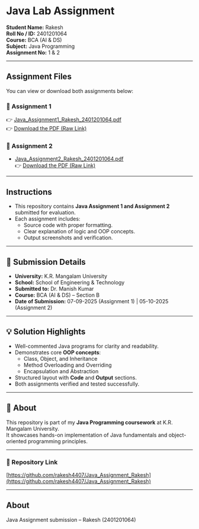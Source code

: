 # Java Lab Assignment 

**Student Name:** Rakesh  
**Roll No / ID:** 2401201064  
**Course:** BCA (AI & DS)  
**Subject:** Java Programming  
**Assignment No:** 1 & 2

---

##  Assignment Files

You can view or download both assignments below:

### 🔹 Assignment 1
👉 [Java_Assignment1_Rakesh_2401201064.pdf](./Java_Assignment1_Rakesh_2401201064.pdf)  
👉 [Download the PDF (Raw Link)](https://github.com/rakesh4407/Java_Assignment_Rakesh/raw/main/Java_Assignment1_Rakesh_2401201064.pdf)

### 🔹 Assignment 2
-  [Java_Assignment2_Rakesh_2401201064.pdf](./RAKESH_241201064_JAVA_LAB_2.pdf)  
👉 [Download the PDF (Raw Link)](https://github.com/rakesh4407/Java_Assignment_Rakesh/raw/main/RAKESH_241201064_JAVA_LAB_2.pdf)

---

##  Instructions
- This repository contains **Java Assignment 1 and Assignment 2** submitted for evaluation.  
- Each assignment includes:
  - Source code with proper formatting.  
  - Clear explanation of logic and OOP concepts.  
  - Output screenshots and verification.  

---

## 🧾 Submission Details
- **University:** K.R. Mangalam University  
- **School:** School of Engineering & Technology  
- **Submitted to:** Dr. Manish Kumar  
- **Course:** BCA (AI & DS) – Section B  
- **Date of Submission:** 07-09-2025 (Assignment 1) | 05-10-2025 (Assignment 2)

---

## 💡 Solution Highlights
- Well-commented Java programs for clarity and readability.  
- Demonstrates core **OOP concepts**:
  - Class, Object, and Inheritance  
  - Method Overloading and Overriding  
  - Encapsulation and Abstraction  
- Structured layout with **Code** and **Output** sections.  
- Both assignments verified and tested successfully.

---

## 🧠 About
This repository is part of my **Java Programming coursework** at K.R. Mangalam University.  
It showcases hands-on implementation of Java fundamentals and object-oriented programming principles.

---

### 📎 Repository Link
[https://github.com/rakesh4407/Java_Assignment_Rakesh](https://github.com/rakesh4407/Java_Assignment_Rakesh)


---

##  About
Java Assignment submission – Rakesh (2401201064)
